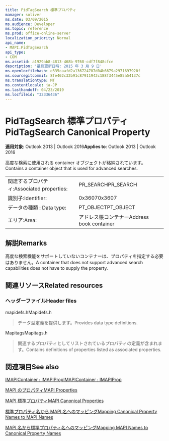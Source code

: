 ```yaml
---
title: PidTagSearch 標準プロパティ
manager: soliver
ms.date: 03/09/2015
ms.audience: Developer
ms.topic: reference
ms.prod: office-online-server
localization_priority: Normal
api_name:
- MAPI.PidTagSearch
api_type:
- COM
ms.assetid: a1929ab8-4813-468b-9768-cdf7f848cfce
description: '最終更新日時: 2015 年 3 月 9 日'
ms.openlocfilehash: e335caafd2a136724707d04b6679a2971697920f
ms.sourcegitcommit: 8fe462c32b91c87911942c188f3445e85a54137c
ms.translationtype: MT
ms.contentlocale: ja-JP
ms.lasthandoff: 04/23/2019
ms.locfileid: "32336436"
---
```

# <a name="pidtagsearch-canonical-property"></a><span data-ttu-id="de428-103">PidTagSearch 標準プロパティ</span><span class="sxs-lookup"><span data-stu-id="de428-103">PidTagSearch Canonical Property</span></span>

  
  
<span data-ttu-id="de428-104">**適用対象**: Outlook 2013 | Outlook 2016</span><span class="sxs-lookup"><span data-stu-id="de428-104">**Applies to**: Outlook 2013 | Outlook 2016</span></span> 
  
<span data-ttu-id="de428-105">高度な検索に使用される container オブジェクトが格納されています。</span><span class="sxs-lookup"><span data-stu-id="de428-105">Contains a container object that is used for advanced searches.</span></span>
  
|||
|:-----|:-----|
|<span data-ttu-id="de428-106">関連するプロパティ:</span><span class="sxs-lookup"><span data-stu-id="de428-106">Associated properties:</span></span>  <br/> |<span data-ttu-id="de428-107">PR_SEARCH</span><span class="sxs-lookup"><span data-stu-id="de428-107">PR_SEARCH</span></span>  <br/> |
|<span data-ttu-id="de428-108">識別子:</span><span class="sxs-lookup"><span data-stu-id="de428-108">Identifier:</span></span>  <br/> |<span data-ttu-id="de428-109">0x3607</span><span class="sxs-lookup"><span data-stu-id="de428-109">0x3607</span></span>  <br/> |
|<span data-ttu-id="de428-110">データの種類 : </span><span class="sxs-lookup"><span data-stu-id="de428-110">Data type:</span></span>  <br/> |<span data-ttu-id="de428-111">PT_OBJECT</span><span class="sxs-lookup"><span data-stu-id="de428-111">PT_OBJECT</span></span>  <br/> |
|<span data-ttu-id="de428-112">エリア:</span><span class="sxs-lookup"><span data-stu-id="de428-112">Area:</span></span>  <br/> |<span data-ttu-id="de428-113">アドレス帳コンテナー</span><span class="sxs-lookup"><span data-stu-id="de428-113">Address book container</span></span>  <br/> |
   
## <a name="remarks"></a><span data-ttu-id="de428-114">解説</span><span class="sxs-lookup"><span data-stu-id="de428-114">Remarks</span></span>

<span data-ttu-id="de428-115">高度な検索機能をサポートしていないコンテナーは、プロパティを指定する必要はありません。</span><span class="sxs-lookup"><span data-stu-id="de428-115">A container that does not support advanced search capabilities does not have to supply the property.</span></span>
  
## <a name="related-resources"></a><span data-ttu-id="de428-116">関連リソース</span><span class="sxs-lookup"><span data-stu-id="de428-116">Related resources</span></span>

### <a name="header-files"></a><span data-ttu-id="de428-117">ヘッダーファイル</span><span class="sxs-lookup"><span data-stu-id="de428-117">Header files</span></span>

<span data-ttu-id="de428-118">mapidefs.h</span><span class="sxs-lookup"><span data-stu-id="de428-118">Mapidefs.h</span></span>
  
> <span data-ttu-id="de428-119">データ型定義を提供します。</span><span class="sxs-lookup"><span data-stu-id="de428-119">Provides data type definitions.</span></span>
    
<span data-ttu-id="de428-120">Mapitags</span><span class="sxs-lookup"><span data-stu-id="de428-120">Mapitags.h</span></span>
  
> <span data-ttu-id="de428-121">関連するプロパティとしてリストされているプロパティの定義が含まれます。</span><span class="sxs-lookup"><span data-stu-id="de428-121">Contains definitions of properties listed as associated properties.</span></span>
    
## <a name="see-also"></a><span data-ttu-id="de428-122">関連項目</span><span class="sxs-lookup"><span data-stu-id="de428-122">See also</span></span>



[<span data-ttu-id="de428-123">IMAPIContainer : IMAPIProp</span><span class="sxs-lookup"><span data-stu-id="de428-123">IMAPIContainer : IMAPIProp</span></span>](imapicontainerimapiprop.md)


[<span data-ttu-id="de428-124">MAPI のプロパティ</span><span class="sxs-lookup"><span data-stu-id="de428-124">MAPI Properties</span></span>](mapi-properties.md)
  
[<span data-ttu-id="de428-125">MAPI 標準プロパティ</span><span class="sxs-lookup"><span data-stu-id="de428-125">MAPI Canonical Properties</span></span>](mapi-canonical-properties.md)
  
[<span data-ttu-id="de428-126">標準プロパティ名から MAPI 名へのマッピング</span><span class="sxs-lookup"><span data-stu-id="de428-126">Mapping Canonical Property Names to MAPI Names</span></span>](mapping-canonical-property-names-to-mapi-names.md)
  
[<span data-ttu-id="de428-127">MAPI 名から標準プロパティ名へのマッピング</span><span class="sxs-lookup"><span data-stu-id="de428-127">Mapping MAPI Names to Canonical Property Names</span></span>](mapping-mapi-names-to-canonical-property-names.md)

